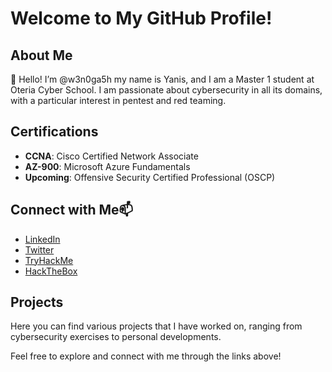 # Welcome to My GitHub Profile!

## About Me

👋 Hello! I’m @w3n0ga5h my name is Yanis, and I am a Master 1 student at Oteria Cyber School. I am passionate about cybersecurity in all its domains, with a particular interest in pentest and red teaming.

## Certifications

- **CCNA**: Cisco Certified Network Associate
- **AZ-900**: Microsoft Azure Fundamentals
- **Upcoming**: Offensive Security Certified Professional (OSCP)

## Connect with Me📫

- [LinkedIn](https://www.linkedin.com/in/yanis-sadi/) 
- [Twitter](https://x.com/w3n0ga5h) 
- [TryHackMe](https://tryhackme.com/p/w3n0ga5h) 
- [HackTheBox](#)

## Projects

Here you can find various projects that I have worked on, ranging from cybersecurity exercises to personal developments.

Feel free to explore and connect with me through the links above!

<!---
w3n0ga5h/w3n0ga5h is a ✨ special ✨ repository because its `README.md` (this file) appears on your GitHub profile.
You can click the Preview link to take a look at your changes.
--->
